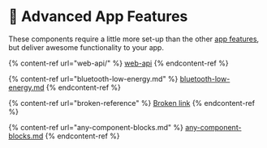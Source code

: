# 🚀 Advanced App Features

These components require a little more set-up than the other [app features](app-features.md), but deliver awesome functionality to your app.

{% content-ref url="web-api/" %}
[web-api](web-api/)
{% endcontent-ref %}

{% content-ref url="bluetooth-low-energy.md" %}
[bluetooth-low-energy.md](bluetooth-low-energy.md)
{% endcontent-ref %}

{% content-ref url="broken-reference" %}
[Broken link](broken-reference)
{% endcontent-ref %}

{% content-ref url="any-component-blocks.md" %}
[any-component-blocks.md](any-component-blocks.md)
{% endcontent-ref %}


